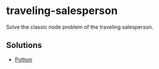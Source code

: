# traveling-salesperson
Solve the classic node problem of the traveling salesperson.


## Solutions

[Python]: Python/traveling-salesperson.py

* [Python]
